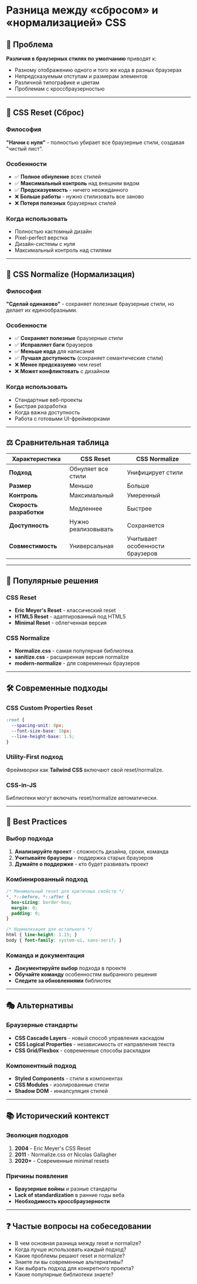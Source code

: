 # Разница между «сбросом» и «нормализацией» CSS

## 🎯 Проблема

**Различия в браузерных стилях по умолчанию** приводят к:
- Разному отображению одного и того же кода в разных браузерах
- Непредсказуемым отступам и размерам элементов
- Различной типографике и цветам
- Проблемам с кроссбраузерностью

---

## 🔄 CSS Reset (Сброс)

### Философия
**"Начни с нуля"** - полностью убирает все браузерные стили, создавая "чистый лист".

### Особенности
- ✅ **Полное обнуление** всех стилей
- ✅ **Максимальный контроль** над внешним видом
- ✅ **Предсказуемость** - ничего неожиданного
- ❌ **Больше работы** - нужно стилизовать все заново
- ❌ **Потеря полезных** браузерных стилей

### Когда использовать
- Полностью кастомный дизайн
- Pixel-perfect верстка
- Дизайн-системы с нуля
- Максимальный контроль над стилями

---

## 🎨 CSS Normalize (Нормализация)

### Философия
**"Сделай одинаково"** - сохраняет полезные браузерные стили, но делает их единообразными.

### Особенности
- ✅ **Сохраняет полезные** браузерные стили
- ✅ **Исправляет баги** браузеров
- ✅ **Меньше кода** для написания
- ✅ **Лучшая доступность** (сохраняет семантические стили)
- ❌ **Менее предсказуемо** чем reset
- ❌ **Может конфликтовать** с дизайном

### Когда использовать
- Стандартные веб-проекты
- Быстрая разработка
- Когда важна доступность
- Работа с готовыми UI-фреймворками

---

## ⚖️ Сравнительная таблица

| Характеристика | CSS Reset | CSS Normalize |
|----------------|-----------|---------------|
| **Подход** | Обнуляет все стили | Унифицирует стили |
| **Размер** | Меньше | Больше |
| **Контроль** | Максимальный | Умеренный |
| **Скорость разработки** | Медленнее | Быстрее |
| **Доступность** | Нужно реализовывать | Сохраняется |
| **Совместимость** | Универсальная | Учитывает особенности браузеров |

---

## 📝 Популярные решения

### CSS Reset
- **Eric Meyer's Reset** - классический reset
- **HTML5 Reset** - адаптированный под HTML5
- **Minimal Reset** - облегченная версия

### CSS Normalize
- **Normalize.css** - самая популярная библиотека
- **sanitize.css** - расширенная версия normalize
- **modern-normalize** - для современных браузеров

---

## 🛠️ Современные подходы

### CSS Custom Properties Reset
```css
:root {
  --spacing-unit: 8px;
  --font-size-base: 16px;
  --line-height-base: 1.5;
}
```

### Utility-First подход
Фреймворки как **Tailwind CSS** включают свой reset/normalize.

### CSS-in-JS
Библиотеки могут включать reset/normalize автоматически.

---

## 🔧 Best Practices

### Выбор подхода
1. **Анализируйте проект** - сложность дизайна, сроки, команда
2. **Учитывайте браузеры** - поддержка старых браузеров
3. **Думайте о поддержке** - кто будет развивать проект

### Комбинированный подход
```css
/* Минимальный reset для критичных свойств */
*, *::before, *::after {
  box-sizing: border-box;
  margin: 0;
  padding: 0;
}

/* Нормализация для остального */
html { line-height: 1.15; }
body { font-family: system-ui, sans-serif; }
```

### Команда и документация
- **Документируйте выбор** подхода в проекте
- **Обучайте команду** особенностям выбранного решения
- **Следите за обновлениями** библиотек

---

## 🎭 Альтернативы

### Браузерные стандарты
- **CSS Cascade Layers** - новый способ управления каскадом
- **CSS Logical Properties** - независимость от направления текста
- **CSS Grid/Flexbox** - современные способы раскладки

### Компонентный подход
- **Styled Components** - стили в компонентах
- **CSS Modules** - изолированные стили
- **Shadow DOM** - инкапсуляция стилей

---

## 📚 Исторический контекст

### Эволюция подходов
1. **2004** - Eric Meyer's CSS Reset
2. **2011** - Normalize.css от Nicolas Gallagher
3. **2020+** - Современные minimal resets

### Причины появления
- **Браузерные войны** и разные стандарты
- **Lack of standardization** в ранние годы веба
- **Необходимость кроссбраузерности**

---

## ❓ Частые вопросы на собеседовании

- В чем основная разница между reset и normalize?
- Когда лучше использовать каждый подход?
- Какие проблемы решают reset и normalize?
- Знаете ли вы современные альтернативы?
- Как выбрать подход для конкретного проекта?
- Какие популярные библиотеки знаете?